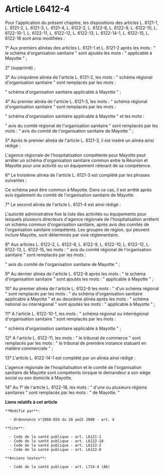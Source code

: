 # Article L6412-4

Pour l'application du présent chapitre, les dispositions des articles L. 6121-1, L. 6121-2, L. 6121-3, L. 6121-4, L. 6122-2,
L. 6122-8, L. 6122-9, L. 6122-10, L. 6122-10-1, L. 6122-11, L. 6122-12, L. 6122-13, L. 6122-14-1, L. 6122-15, L. 6122-18 sont
ainsi modifiées : 

1° Aux premiers alinéas des articles L. 6121-1 et L. 6121-2 après les mots : " le schéma d'organisation sanitaire " sont
ajoutés les mots : " applicable à Mayotte " ; 

2° (supprimé) ; 

3° Au cinquième alinéa de l'article L. 6121-2, les mots : " schéma régional d'organisation sanitaire " sont remplacés par les
mots : 

" schéma d'organisation sanitaire applicable à Mayotte " ; 

4° Au premier alinéa de l'article L. 6121-3, les mots : " schéma régional d'organisation sanitaire " sont remplacés par les
mots : 

" schéma d'organisation sanitaire applicable à Mayotte " et les mots : 

" avis du comité régional de l'organisation sanitaire " sont remplacés par les mots : " avis du comité de l'organisation
sanitaire de Mayotte " ; 

5° Après le premier alinéa de l'article L. 6121-3, il est inséré un alinéa ainsi rédigé : 

L'agence régionale de l'hospitalisation compétente pour Mayotte peut arrêter un schéma d'organisation sanitaire commun entre
la Réunion et Mayotte pour une activité ou un équipement relevant de sa compétence. 

6° Le troisième alinéa de l'article L. 6121-3 est complété par les phrases suivantes : 

Ce schéma peut être commun à Mayotte. Dans ce cas, il est arrêté après avis également du comité de l'organisation sanitaire
de Mayotte. 

7° Le second alinéa de l'article L. 6121-4 est ainsi rédigé : 

L'autorité administrative fixe la liste des activités ou équipements pour lesquels plusieurs directeurs d'agence régionale de
l'hospitalisation arrêtent un schéma commun d'organisation sanitaire, après avis des comités de l'organisation sanitaire
compétents. Les groupes de région, qui peuvent inclure Mayotte, sont déterminés par voie réglementaire. 

8° Aux articles L. 6122-2, L. 6122-8, L. 6122-9, L. 6122-10, L. 6122-12, L. 6122-13, L. 6122-15, les mots : " avis du comité
régional de l'organisation sanitaire " sont remplacés par les mots : 

" avis du comité de l'organisation sanitaire de Mayotte " ; 

9° Au dernier alinéa de l'article L. 6122-8 après les mots : " le schéma d'organisation sanitaire " sont ajoutés les mots : "
applicable à Mayotte " ; 

10° Au premier alinéa de l'article L. 6122-9 les mots : " d'un schéma régional " sont remplacés par les mots : " du schéma
d'organisation sanitaire applicable à Mayotte " et au deuxième alinéa après les mots : " schéma national ou interrégional "
sont ajoutés les mots : " applicable à Mayotte " ; 

11° A l'article L. 6122-10-1, les mots : " schéma régional ou interrégional d'organisation sanitaire " sont remplacés par les
mots : 

" schéma d'organisation sanitaire applicable à Mayotte " ; 

12° A l'article L. 6122-11, les mots : " le tribunal de commerce " sont remplacés par les mots : " le tribunal de première
instance statuant en matière commerciale " ; 

13° L'article L. 6122-14-1 est complété par un alinéa ainsi rédigé : 

L'agence régionale de l'hospitalisation et le comité de l'organisation sanitaire de Mayotte sont compétents lorsque le
demandeur a son siège social ou son domicile à Mayotte. 

14° Au 1° de l'article L. 6122-18, les mots : " d'une ou plusieurs régions sanitaires " sont remplacés par les mots : " de
Mayotte. "

**Liens relatifs à cet article**

	**Modifié par**:

	  - Ordonnance n°2008-859 du 28 août 2008 - art. 4

	**Cite**:

	  - Code de la santé publique - art. L6121-1
	  - Code de la santé publique - art. L6122-18
	  - Code de la santé publique - art. L6122-2
	  - Code de la santé publique - art. L6122-8

	**Anciens textes**:

	  - Code de la santé publique - art. L724-4 (Ab)
